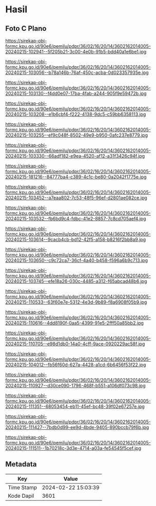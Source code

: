 # Hasil

## Foto C Plano

https://sirekap-obj-formc.kpu.go.id/90e6/pemilu/pdpr/36/02/16/20/14/3602162014005-20240215-102941--5f205b21-3c00-4e0b-91b5-bdd40a1e6be1.jpg

https://sirekap-obj-formc.kpu.go.id/90e6/pemilu/pdpr/36/02/16/20/14/3602162014005-20240215-103056--b78a146b-76af-450c-acba-0d023357935e.jpg

https://sirekap-obj-formc.kpu.go.id/90e6/pemilu/pdpr/36/02/16/20/14/3602162014005-20240215-103130--f4dd0e07-17ba-4fab-a244-905f9e59472b.jpg

https://sirekap-obj-formc.kpu.go.id/90e6/pemilu/pdpr/36/02/16/20/14/3602162014005-20240215-103208--e1b6cbf4-f222-4138-9dc5-c59bb6358113.jpg

https://sirekap-obj-formc.kpu.go.id/90e6/pemilu/pdpr/36/02/16/20/14/3602162014005-20240215-103255--ef9c048f-8502-49e9-b950-0afc237e8779.jpg

https://sirekap-obj-formc.kpu.go.id/90e6/pemilu/pdpr/36/02/16/20/14/3602162014005-20240215-103330--66adf182-e9ea-4520-af12-a31f3426c94f.jpg

https://sirekap-obj-formc.kpu.go.id/90e6/pemilu/pdpr/36/02/16/20/14/3602162014005-20240215-181216--84777ba4-c389-4c1c-be80-0a2042f1775e.jpg

https://sirekap-obj-formc.kpu.go.id/90e6/pemilu/pdpr/36/02/16/20/14/3602162014005-20240215-103452--a7eaa802-7c53-48f5-96ef-d2801ae082ce.jpg

https://sirekap-obj-formc.kpu.go.id/90e6/pemilu/pdpr/36/02/16/20/14/3602162014005-20240215-103532--fb6bd9c4-fdbc-41e2-8857-7c8cd705aef4.jpg

https://sirekap-obj-formc.kpu.go.id/90e6/pemilu/pdpr/36/02/16/20/14/3602162014005-20240215-103614--9cacb4cb-bd12-42f5-a158-b8216f2bb8a9.jpg

https://sirekap-obj-formc.kpu.go.id/90e6/pemilu/pdpr/36/02/16/20/14/3602162014005-20240215-103650--c9c72ca7-36cf-4a40-b458-f596a6b9c713.jpg

https://sirekap-obj-formc.kpu.go.id/90e6/pemilu/pdpr/36/02/16/20/14/3602162014005-20240215-103745--efe18a26-030c-4485-a312-f65abcad48b6.jpg

https://sirekap-obj-formc.kpu.go.id/90e6/pemilu/pdpr/36/02/16/20/14/3602162014005-20240215-110533--63f60e7e-5312-4e3d-9b89-f8a6908f05b9.jpg

https://sirekap-obj-formc.kpu.go.id/90e6/pemilu/pdpr/36/02/16/20/14/3602162014005-20240215-110616--4dd8190f-0aa5-4399-91e5-2fff50a85bb2.jpg

https://sirekap-obj-formc.kpu.go.id/90e6/pemilu/pdpr/36/02/16/20/14/3602162014005-20240215-110705--e98d1db0-14a0-4cff-9ace-0920229ac58f.jpg

https://sirekap-obj-formc.kpu.go.id/90e6/pemilu/pdpr/36/02/16/20/14/3602162014005-20240215-104012--fb56f60d-627a-4428-a1cd-6b6456f53f22.jpg

https://sirekap-obj-formc.kpu.go.id/90e6/pemilu/pdpr/36/02/16/20/14/3602162014005-20240215-110927--d30ce090-1796-468f-b551-a106df073c98.jpg

https://sirekap-obj-formc.kpu.go.id/90e6/pemilu/pdpr/36/02/16/20/14/3602162014005-20240215-111351--68053454-eb11-45ef-bc48-39f02e67257e.jpg

https://sirekap-obj-formc.kpu.go.id/90e6/pemilu/pdpr/36/02/16/20/14/3602162014005-20240215-111427--7bdb0d99-ee9d-4bde-9405-890bccb79f6b.jpg

https://sirekap-obj-formc.kpu.go.id/90e6/pemilu/pdpr/36/02/16/20/14/3602162014005-20240215-111511--1b70218c-3d3e-4714-a03a-fe54545f5cef.jpg


## Metadata

| Key        | Value               |
| ---------- | ------------------- |
| Time Stamp | 2024-02-22 15:03:39 |
| Kode Dapil | 3601                |



